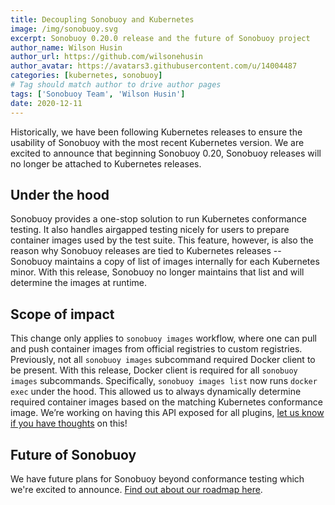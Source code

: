 ```yaml
---
title: Decoupling Sonobuoy and Kubernetes
image: /img/sonobuoy.svg
excerpt: Sonobuoy 0.20.0 release and the future of Sonobuoy project
author_name: Wilson Husin
author_url: https://github.com/wilsonehusin
author_avatar: https://avatars3.githubusercontent.com/u/14004487
categories: [kubernetes, sonobuoy]
# Tag should match author to drive author pages
tags: ['Sonobuoy Team', 'Wilson Husin']
date: 2020-12-11
---
```


Historically, we have been following Kubernetes releases to ensure the usability of Sonobuoy with the most recent Kubernetes version. We are excited to announce that beginning Sonobuoy 0.20, Sonobuoy releases will no longer be attached to Kubernetes releases.

## Under the hood

Sonobuoy provides a one-stop solution to run Kubernetes conformance testing. It also handles airgapped testing nicely for users to prepare container images used by the test suite. This feature, however, is also the reason why Sonobuoy releases are tied to Kubernetes releases -- Sonobuoy maintains a copy of list of images internally for each Kubernetes minor. With this release, Sonobuoy no longer maintains that list and will determine the images at runtime.

## Scope of impact

This change only applies to `sonobuoy images` workflow, where one can pull and push container images from official registries to custom registries. Previously, not all `sonobuoy images` subcommand required Docker client to be present. With this release, Docker client is required for all `sonobuoy images` subcommands.
Specifically, `sonobuoy images list` now runs `docker exec` under the hood. This allowed us to always dynamically determine required container images based on the matching Kubernetes conformance image. We’re working on having this API exposed for all plugins, [let us know if you have thoughts](https://github.com/vmware-tanzu/sonobuoy/issues/1199) on this!

## Future of Sonobuoy

We have future plans for Sonobuoy beyond conformance testing which we're excited to announce. [Find out about our roadmap here](/the-road-to-v1).

